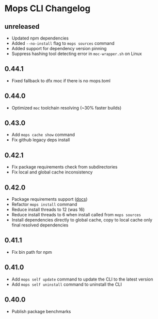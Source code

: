 # Mops CLI Changelog

## unreleased

- Updated npm dependencies
- Added `--no-install` flag to `mops sources` command
- Added support for dependency version pinning
- Suppress hashing tool detecting error in `moc-wrapper.sh` on Linux

## 0.44.1
- Fixed fallback to dfx moc if there is no mops.toml

## 0.44.0
- Optimized `moc` toolchain resolving (~30% faster builds)

## 0.43.0
- Add `mops cache show` command
- Fix github legacy deps install

## 0.42.1
- Fix package requirements check from subdirectories
- Fix local and global cache inconsistency

## 0.42.0
- Package requirements support ([docs](https://docs.mops.one/mops.toml#requirements))
- Refactor `mops install` command
- Reduce install threads to 12 (was 16)
- Reduce install threads to 6 when install called from `mops sources`
- Install dependencies directly to global cache, copy to local cache only final resolved dependencies

## 0.41.1
- Fix bin path for npm

## 0.41.0
- Add `mops self update` command to update the CLI to the latest version
- Add `mops self uninstall` command to uninstall the CLI

## 0.40.0
- Publish package benchmarks